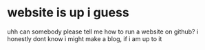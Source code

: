# website is up i guess

uhh can somebody please tell me how to run a website on github?
i honestly dont know
i might make a blog, if i am up to it
